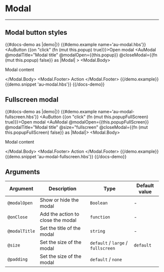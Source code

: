 # Modal

---


## Modal button styles

{{#docs-demo as |demo|}}
  {{#demo.example name='au-modal.hbs'}}
    <AuButton {{on "click" (fn (mut this.popup) true)}}>Open modal</AuButton>
    <AuModal 
    @modalTitle="Modal title" 
    @modalOpen={{this.popup}} 
    @closeModal={{fn (mut this.popup) false}} as |Modal| >
      <Modal.Body>
        <p>Modal content</p>
      </Modal.Body>
      <Modal.Footer>
        <AuButton>Action</AuButton>
      </Modal.Footer>
    </AuModal>
  {{/demo.example}}
  {{demo.snippet 'au-modal.hbs'}}
{{/docs-demo}}

## Fullscreen modal

{{#docs-demo as |demo|}}
  {{#demo.example name='au-modal-fullscreen.hbs'}}
    <AuButton {{on "click" (fn (mut this.popupFullScreen) true)}}>Open modal</AuButton>
    <AuModal @modalOpen={{this.popupFullScreen}} 
    @modalTitle="Modal title" 
    @size="fullscreen" 
    @closeModal={{fn (mut this.popupFullScreen) false}} as |Modal|>
      <Modal.Body>
        <p>Modal content</p>
      </Modal.Body>
      <Modal.Footer>
        <AuButton>Action</AuButton>
      </Modal.Footer>
    </AuModal> 
  {{/demo.example}}
  {{demo.snippet 'au-modal-fullscreen.hbs'}}
{{/docs-demo}}

## Arguments

| Argument      | Description | Type | Default value |
| ------------- | ----------- | ---- | ------------- |
| `@modalOpen` | Show or hide the modal | `Boolean` | - |
| `@onClose` | Add the action to close the modal | `function` | - |
| `@modalTitle` | Set the title of the modal | `string` | - |
| `@size` | Set the size of the modal | `default` /  `large` / `fullscreen` | `default` |
| `@padding` | Set the size of the modal | `default` /  `none` |
